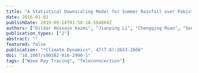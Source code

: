 ```yaml
---
title: "A Statistical Downscaling Model for Summer Rainfall over Pakistan"
date: 2016-01-01
publishDate: 2019-09-18T01:50:18.504869Z
authors: ["Dildar Hussain Kazmi", "Jianping Li", "Chengqing Ruan", "Sen Zhao", "Yanjie Li"]
publication_types: ["2"]
abstract: ""
featured: false
publication: "*Climate Dynamics*, 47(7-8):2653-2666"
doi: "10.1007/s00382-016-2990-1"
tags: ["Wave Ray Tracing", "Teleconncection"]
---
```


